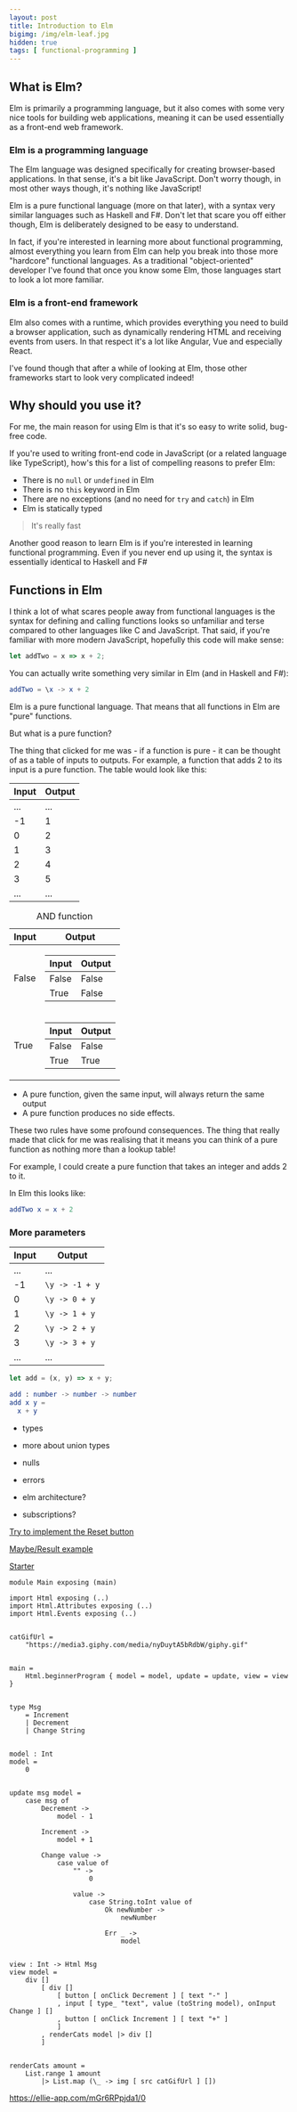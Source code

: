```yaml
---
layout: post
title: Introduction to Elm
bigimg: /img/elm-leaf.jpg
hidden: true
tags: [ functional-programming ]
---
```


## What is Elm?

Elm is primarily a programming language, but it also comes with some very nice tools for building web applications, meaning it can be used essentially as a front-end web framework.

### Elm is a programming language

The Elm language was designed specifically for creating browser-based applications. In that sense, it's a bit like JavaScript. Don't worry though, in most other ways though, it's nothing like JavaScript!

Elm is a pure functional language (more on that later), with a syntax very similar languages such as Haskell and F#. Don't let that scare you off either though, Elm is deliberately designed to be easy to understand. 

In fact, if you're interested in learning more about functional programming, almost everything you learn from Elm can help you break into those more "hardcore" functional languages. As a traditional "object-oriented" developer I've found that once you know some Elm, those languages start to look a lot more familiar.

### Elm is a front-end framework

Elm also comes with a runtime, which provides everything you need to build a browser application, such as dynamically rendering HTML and receiving events from users. In that respect it's a lot like Angular, Vue and especially React. 

I've found though that after a while of looking at Elm, those other frameworks start to look very complicated indeed!

## Why should you use it?

For me, the main reason for using Elm is that it's so easy to write solid, bug-free code.

If you're used to writing front-end code in JavaScript (or a related language like TypeScript), how's this for a list of compelling reasons to prefer Elm:

* There is no `null` or `undefined` in Elm
* There is no `this` keyword in Elm
* There are no exceptions (and no need for `try` and `catch`) in Elm
* Elm is statically typed

> It's really fast

Another good reason to learn Elm is if you're interested in learning functional programming. Even if you never end up using it, the syntax is essentially identical to Haskell and F#

## Functions in Elm

I think a lot of what scares people away from functional languages is the syntax for defining and calling functions looks so unfamiliar and terse compared to other languages like C and JavaScript. That said, if you're familiar with more modern JavaScript, hopefully this code will make sense:

```javascript
let addTwo = x => x + 2;
```
You can actually write something very similar in Elm (and in Haskell and F#):

```elm
addTwo = \x -> x + 2
```

Elm is a pure functional language. That means that all functions in Elm are "pure" functions. 

But what is a pure function?

The thing that clicked for me was - if a function is pure - it can be thought of as a table of inputs to outputs. For example, a function that adds 2 to its input is a pure function. The table would look like this:

| Input | Output |
| ----- | ------ |
| ...   | ...    |
| -1    | 1      |
| 0     | 2      |
| 1     | 3      |
| 2     | 4      |
| 3     | 5      |
| ...   | ...    |

<table>
  <caption>AND function</caption>
  <thead>
    <tr>
      <th>Input</th>
      <th>Output</th>
    </tr>
  </thead>
  <tbody>
    <tr>
      <td>False</td>
      <td>
        <table>
          <thead>
            <tr>
              <th>Input</th>
              <th>Output</th>
            </tr>
          </thead>
          <tbody>
            <tr>
              <td>False</td>
              <td>False</td>
            </tr>
            <tr>
              <td>True</td>
              <td>False</td>
            </tr>
          </tbody>
        </table>
      </td>
    </tr>
    <tr>
      <td>True</td>
      <td>
        <table>
          <thead>
            <tr>
              <th>Input</th>
              <th>Output</th>
            </tr>
          </thead>
          <tbody>
            <tr>
              <td>False</td>
              <td>False</td>
            </tr>
            <tr>
              <td>True</td>
              <td>True</td>
            </tr>
          </tbody>
        </table>
      </td>
    </tr>
  </tbody>
</table>

* A pure function, given the same input, will always return the same output
* A pure function produces no side effects.

These two rules have some profound consequences. The thing that really made that click for me was realising that it means you can think of a pure function as nothing more than a lookup table!

For example, I could create a pure function that takes an integer and adds 2 to it.

In Elm this looks like:

```elm
addTwo x = x + 2
```


### More parameters

| Input | Output |
| ----- | ------ |
| ...   | ...    |
| -1    | `\y -> -1 + y` |
| 0     | `\y -> 0 + y` |
| 1     | `\y -> 1 + y` |
| 2     | `\y -> 2 + y` |
| 3     | `\y -> 3 + y` |
| ...   | ...    |



```javascript
let add = (x, y) => x + y;
```

```elm
add : number -> number -> number
add x y = 
  x + y
```

- types

- more about union types
- nulls
- errors

- elm architecture?
- subscriptions?

[Try to implement the Reset button](https://ellie-app.com/b3DHf8863a1/0)

[Maybe/Result example](https://ellie-app.com/b3vJ4YBkFa1/0)

[Starter](https://ellie-app.com/s7vPbXKXca1/1)

```
module Main exposing (main)

import Html exposing (..)
import Html.Attributes exposing (..)
import Html.Events exposing (..)


catGifUrl =
    "https://media3.giphy.com/media/nyDuytA5bRdbW/giphy.gif"


main =
    Html.beginnerProgram { model = model, update = update, view = view }


type Msg
    = Increment
    | Decrement
    | Change String


model : Int
model =
    0


update msg model =
    case msg of
        Decrement ->
            model - 1

        Increment ->
            model + 1

        Change value ->
            case value of
                "" ->
                    0

                value ->
                    case String.toInt value of
                        Ok newNumber ->
                            newNumber

                        Err _ ->
                            model


view : Int -> Html Msg
view model =
    div []
        [ div []
            [ button [ onClick Decrement ] [ text "-" ]
            , input [ type_ "text", value (toString model), onInput Change ] []
            , button [ onClick Increment ] [ text "+" ]
            ]
        , renderCats model |> div []
        ]


renderCats amount =
    List.range 1 amount
        |> List.map (\_ -> img [ src catGifUrl ] [])
```
https://ellie-app.com/mGr6RPpjda1/0

